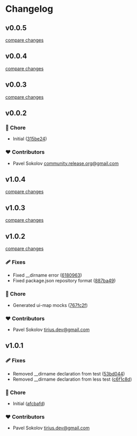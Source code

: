 # Changelog


## v0.0.5

[compare changes](https://github.com/community-release/nx-ui/compare/v0.0.4...v0.0.5)

## v0.0.4

[compare changes](https://github.com/community-release/nx-ui/compare/v0.0.3...v0.0.4)

## v0.0.3

[compare changes](https://github.com/community-release/nx-ui/compare/v0.0.2...v0.0.3)

## v0.0.2


### 🏡 Chore

- Initial ([315be24](https://github.com/community-release/nx-ui/commit/315be24))

### ❤️ Contributors

- Pavel Sokolov <community.release.org@gmail.com>

## v1.0.4

[compare changes](https://github.com/The-Tirius/nx-ui/compare/v1.0.3...v1.0.4)

## v1.0.3

[compare changes](https://github.com/The-Tirius/nx-ui/compare/v1.0.2...v1.0.3)

## v1.0.2

[compare changes](https://github.com/The-Tirius/nx-ui/compare/v1.0.1...v1.0.2)

### 🩹 Fixes

- Fixed __dirname error ([6180963](https://github.com/The-Tirius/nx-ui/commit/6180963))
- Fixed package.json repository format ([887ba49](https://github.com/The-Tirius/nx-ui/commit/887ba49))

### 🏡 Chore

- Generated ui-map mocks ([767fc2f](https://github.com/The-Tirius/nx-ui/commit/767fc2f))

### ❤️ Contributors

- Pavel Sokolov <tirius.dev@gmail.com>

## v1.0.1


### 🩹 Fixes

- Removed __dirname declaration from test ([53bd044](https://github.com/The-Tirius/nx-ui/commit/53bd044))
- Removed __dirname declaration from less test ([c6f1c8d](https://github.com/The-Tirius/nx-ui/commit/c6f1c8d))

### 🏡 Chore

- Initial ([afcbafd](https://github.com/The-Tirius/nx-ui/commit/afcbafd))

### ❤️ Contributors

- Pavel Sokolov <tirius.dev@gmail.com>

